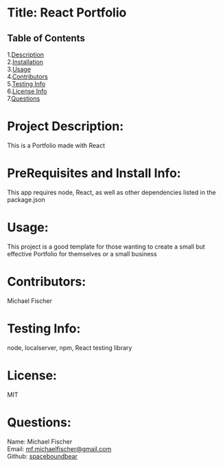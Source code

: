 
  # Title: React Portfolio
  ## Table of Contents
  1.[Description](#description)</br>
  2.[Installation](#installation)</br>
  3.[Usage](#usage)</br>
  4.[Contributors](#contributors)</br>
  5.[Testing Info](#testing)</br>
  6.[License Info](#license)</br>
  7.[Questions](#questions)</br>  


  # <span id="desc"></span>
  # Project Description: 
  This is a Portfolio made with React
  # <span id="installation"></span>
  # PreRequisites and Install Info:
  This app requires node, React, as well as other dependencies listed in the package.json
  # <span id="usage"></span>
  # Usage:
  This project is a good template for those wanting to create a small but effective Portfolio for themselves or a small business
  # <span id="contributors"></span>
  # Contributors:
  Michael Fischer
  # <span id="testing"></span>
  # Testing Info: 
  node, localserver, npm, React testing library
  # <span id="license"></span>
  # License:
  MIT
  # <span id="questions"></span>
  # Questions:
  Name: Michael Fischer  
  Email: mf.michaelfischer@gmail.com  
  Github: [spaceboundbear](www.github.com/spaceboundbear)  
  